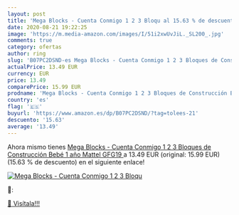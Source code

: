 ```yaml
---
layout: post
title: 'Mega Blocks - Cuenta Conmigo 1 2 3 Bloqu al 15.63 % de descuento'
date: 2020-08-21 19:22:25
image: 'https://m.media-amazon.com/images/I/51i2xwUvJiL._SL200_.jpg'
comments: true
category: ofertas
author: ring
slug: 'B07PC2DSND-es Mega Blocks - Cuenta Conmigo 1 2 3 Bloques de Construcción Bebé 1 año   Mattel GFG19 '
actualPrice: 13.49 EUR
currency: EUR
price: 13.49
comparePrice: 15.99 EUR
prodname: 'Mega Blocks - Cuenta Conmigo 1 2 3 Bloques de Construcción Bebé 1 año   Mattel GFG19 '
country: 'es'
flag: '🇪🇸'
buyurl: 'https://www.amazon.es/dp/B07PC2DSND/?tag=tolees-21'
descuento: '15.63'
average: '13.49'
---
```


Ahora mismo tienes [Mega Blocks - Cuenta Conmigo 1 2 3 Bloques de Construcción Bebé 1 año   Mattel GFG19 ](https://www.amazon.es/dp/B07PC2DSND/?tag=tolees-21) a 13.49 EUR (original: 15.99 EUR) (15.63 %  de descuento) en el siguiente enlace!

[![Mega Blocks - Cuenta Conmigo 1 2 3 Bloqu](https://m.media-amazon.com/images/I/51i2xwUvJiL._SL200_.jpg)](https://www.amazon.es/dp/B07PC2DSND/?tag=tolees-21)

🔎:


[🛒 Visítala!!!](https://www.amazon.es/dp/B07PC2DSND/?tag=tolees-21)
